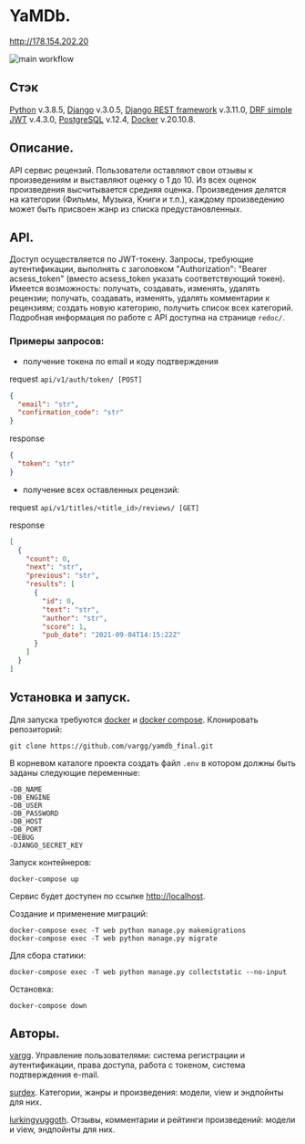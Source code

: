 # YaMDb.
http://178.154.202.20

![main workflow](https://github.com/vargg/yamdb_final/actions/workflows/yamdb_workflow.yaml/badge.svg)

## Стэк
[Python](https://www.python.org/) v.3.8.5, [Django](https://www.djangoproject.com/) v.3.0.5, [Django REST framework](https://www.django-rest-framework.org/) v.3.11.0, [DRF simple JWT](https://django-rest-framework-simplejwt.readthedocs.io/en/latest/) v.4.3.0, [PostgreSQL](https://www.postgresql.org) v.12.4, [Docker](https://www.docker.com/) v.20.10.8.

## Описание.
API сервис рецензий. Пользователи оставляют свои отзывы к произведениям и выставляют оценку о 1 до 10. Из всех оценок произведения высчитывается средняя оценка. Произведения делятся на категории (Фильмы, Музыка, Книги и т.п.), каждому произведению может быть присвоен жанр из списка предустановленных.

## API.
Доступ осуществляется по JWT-токену. Запросы, требующие аутентификации, выполнять с заголовком "Authorization": "Bearer acsess_token" (вместо acsess_token указать соответствующий токен). Имеется возможность: получать, создавать, изменять, удалять рецензии; получать, создавать, изменять, удалять комментарии к рецензиям; создать новую категорию, получить список всех категорий.
Подробная информация по работе с API доступна на странице `redoc/`.

### Примеры запросов:
- получение токена по email и коду подтверждения

request `api/v1/auth/token/ [POST]`
```json
{
  "email": "str",
  "confirmation_code": "str"
}
```
response
```json
{
  "token": "str"
}
```
- получение всех оставленных рецензий:

request `api/v1/titles/<title_id>/reviews/ [GET]`

response
```json
[
  {
    "count": 0,
    "next": "str",
    "previous": "str",
    "results": [
      {
        "id": 0,
        "text": "str",
        "author": "str",
        "score": 1,
        "pub_date": "2021-09-04T14:15:22Z"
      }
    ]
  }
]
```

## Установка и запуск.
Для запуска требуются [docker](https://docs.docker.com/get-docker/) и [docker compose](https://docs.docker.com/compose/install/).
Клонировать репозиторий:
```shell
git clone https://github.com/vargg/yamdb_final.git
```
В корневом каталоге проекта создать файл `.env` в котором должны быть заданы следующие переменные:
```
-DB_NAME
-DB_ENGINE
-DB_USER
-DB_PASSWORD
-DB_HOST
-DB_PORT
-DEBUG
-DJANGO_SECRET_KEY
```
Запуск контейнеров:
```shell
docker-compose up
```
Сервис будет доступен по ссылке [http://localhost](http://localhost).

Создание и применение миграций:
```shell
docker-compose exec -T web python manage.py makemigrations
docker-compose exec -T web python manage.py migrate
```
Для сбора статики:
```shell
docker-compose exec -T web python manage.py collectstatic --no-input
```
Остановка:
```shell
docker-compose down
```

## Авторы.
[vargg](https://github.com/vargg). Управление пользователями: система регистрации и аутентификации, права доступа, работа с токеном, система подтверждения e-mail.

[surdex](https://github.com/surdex). Категории, жанры и произведения: модели, view и эндпойнты для них.

[lurkingyuggoth](https://github.com/lurkingyuggoth). Отзывы, комментарии и рейтинги произведений: модели и view, эндпойнты для них.
